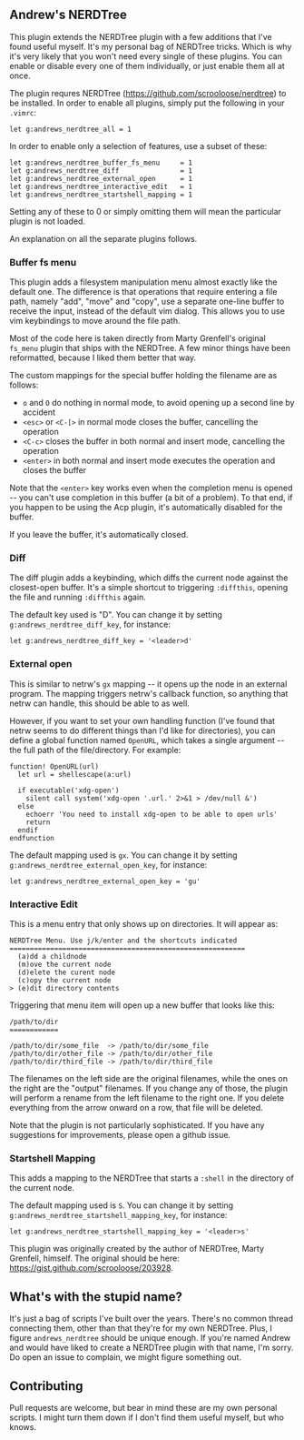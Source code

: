 ## Andrew's NERDTree

This plugin extends the NERDTree plugin with a few additions that I've found useful myself. It's my personal bag of NERDTree tricks. Which is why it's very likely that you won't need every single of these plugins. You can enable or disable every one of them individually, or just enable them all at once.

The plugin requres NERDTree (https://github.com/scrooloose/nerdtree) to be installed. In order
to enable all plugins, simply put the following in your `.vimrc`:

``` vim
let g:andrews_nerdtree_all = 1
```

In order to enable only a selection of features, use a subset of these:

``` vim
let g:andrews_nerdtree_buffer_fs_menu     = 1
let g:andrews_nerdtree_diff               = 1
let g:andrews_nerdtree_external_open      = 1
let g:andrews_nerdtree_interactive_edit   = 1
let g:andrews_nerdtree_startshell_mapping = 1
```

Setting any of these to 0 or simply omitting them will mean the particular plugin is not loaded.

An explanation on all the separate plugins follows.

### Buffer fs menu

This plugin adds a filesystem manipulation menu almost exactly like the default one. The difference is that operations that require entering a file path, namely "add", "move" and "copy", use a separate one-line buffer to receive the input, instead of the default vim dialog. This allows you to use vim keybindings to move around the file path.

Most of the code here is taken directly from Marty Grenfell's original `fs_menu` plugin that ships with the NERDTree. A few minor things have been reformatted, because I liked them better that way.

The custom mappings for the special buffer holding the filename are as follows:

  - `o` and `O` do nothing in normal mode, to avoid opening up a second line by accident
  - `<esc>` or `<C-[>` in normal mode closes the buffer, cancelling the operation
  - `<C-c>` closes the buffer in both normal and insert mode, cancelling the operation
  - `<enter>` in both normal and insert mode executes the operation and closes the buffer

Note that the `<enter>` key works even when the completion menu is opened -- you can't use completion in this buffer (a bit of a problem). To that end, if you happen to be using the Acp plugin, it's automatically disabled for the buffer.

If you leave the buffer, it's automatically closed.

### Diff

The diff plugin adds a keybinding, which diffs the current node against the closest-open buffer. It's a simple shortcut to triggering `:diffthis`, opening the file and running `:diffthis` again.

The default key used is "D". You can change it by setting `g:andrews_nerdtree_diff_key`, for instance:

``` vim
let g:andrews_nerdtree_diff_key = '<leader>d'
```

### External open

This is similar to netrw's `gx` mapping -- it opens up the node in an external program. The mapping triggers netrw's callback function, so anything that netrw can handle, this should be able to as well.

However, if you want to set your own handling function (I've found that netrw seems to do different things than I'd like for directories), you can define a global function named `OpenURL`, which takes a single argument -- the full path of the file/directory. For example:

``` vim
function! OpenURL(url)
  let url = shellescape(a:url)

  if executable('xdg-open')
    silent call system('xdg-open '.url.' 2>&1 > /dev/null &')
  else
    echoerr 'You need to install xdg-open to be able to open urls'
    return
  endif
endfunction
```

The default mapping used is `gx`. You can change it by setting
`g:andrews_nerdtree_external_open_key`, for instance:

``` vim
let g:andrews_nerdtree_external_open_key = 'gu'
```

### Interactive Edit

This is a menu entry that only shows up on directories. It will appear as:

```
NERDTree Menu. Use j/k/enter and the shortcuts indicated
==========================================================
  (a)dd a childnode
  (m)ove the current node
  (d)elete the curent node
  (c)opy the current node
> (e)dit directory contents
```

Triggering that menu item will open up a new buffer that looks like this:

```
/path/to/dir
============

/path/to/dir/some_file  -> /path/to/dir/some_file
/path/to/dir/other_file -> /path/to/dir/other_file
/path/to/dir/third_file -> /path/to/dir/third_file
```

The filenames on the left side are the original filenames, while the ones on the right are the "output" filenames. If you change any of those, the plugin will perform a rename from the left filename to the right one. If you delete everything from the arrow onward on a row, that file will be deleted.

Note that the plugin is not particularly sophisticated. If you have any suggestions for improvements, please open a github issue.

### Startshell Mapping

This adds a mapping to the NERDTree that starts a `:shell` in the directory of the current node.

The default mapping used is `S`. You can change it by setting `g:andrews_nerdtree_startshell_mapping_key`, for instance:

``` vim
let g:andrews_nerdtree_startshell_mapping_key = '<leader>s'
```

This plugin was originally created by the author of NERDTree, Marty Grenfell, himself. The original should be here: https://gist.github.com/scrooloose/203928.

## What's with the stupid name?

It's just a bag of scripts I've built over the years. There's no common thread connecting them, other than that they're for my own NERDTree. Plus, I figure `andrews_nerdtree` should be unique enough. If you're named Andrew and would have liked to create a NERDTree plugin with that name, I'm sorry. Do open an issue to complain, we might figure something out.

## Contributing

Pull requests are welcome, but bear in mind these are my own personal scripts. I might turn them down if I don't find them useful myself, but who knows.
